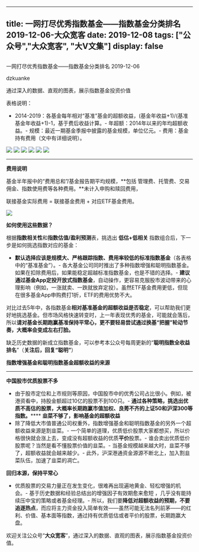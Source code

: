 
---
title:   一网打尽优秀指数基金——指数基金分类排名 2019-12-06-大众宽客
date: 2019-12-08
tags: ["公众号","大众宽客", "大V文集"]
display: false
---


## 



一网打尽优秀指数基金——指数基金分类排名 2019-12-06




dzkuanke




通过深入的数据、直观的图表，展示指数基金投资价值




表格说明：
- 2014-2019：各基金每年相对“基准”基金的超额收益，(基金年收益+1)/(基准基金年收益+1)-1，基于费后收益计算。- 年超额：2014年以来的年均超额收益。- 规模：最近一期基金季报中披露的基金规模，单位亿元。- 费用：基金持有费用（文中有详细说明）。


<img class="rich_pages js_insertlocalimg" data-ratio="1.6144578313253013" data-s="300,640" src="https://mmbiz.qpic.cn/mmbiz_png/PKw3FQPmhIia1uvZkxX9xJR6XxOiaondEuFc8cb2tl3xHoKHaNJ1QpKXZTKPngXCVfia7ATlBYozJrABA3CzcHfQQ/640?wx_fmt=png" data-type="png" data-w="830" style="">

<img class="rich_pages js_insertlocalimg" data-ratio="0.9278846153846154" data-s="300,640" src="https://mmbiz.qpic.cn/mmbiz_png/PKw3FQPmhIia1uvZkxX9xJR6XxOiaondEusItx1hxuiaQlJiag7Fdcf9ocJEAEpyxueXWyNHRdcLJjXFuAaaps61TQ/640?wx_fmt=png" data-type="png" data-w="832" style="">

<img class="rich_pages js_insertlocalimg" data-ratio="1.079136690647482" data-s="300,640" src="https://mmbiz.qpic.cn/mmbiz_png/PKw3FQPmhIia1uvZkxX9xJR6XxOiaondEuEQeMPicy7V7V4w0JYKbd6cfu06ucWuoFIp6o9TjUHBlnDq7chux9VibA/640?wx_fmt=png" data-type="png" data-w="834" style="">

<img class="rich_pages js_insertlocalimg" data-ratio="1.4072289156626505" data-s="300,640" src="https://mmbiz.qpic.cn/mmbiz_png/PKw3FQPmhIia1uvZkxX9xJR6XxOiaondEuL5053eblqRxm3Wy4LIvhhYqy6rcrlcToX18rdIxQyPiaSb9ZZabEJdw/640?wx_fmt=png" data-type="png" data-w="830" style="">

<img class="rich_pages js_insertlocalimg" data-ratio="1.3453237410071943" data-s="300,640" src="https://mmbiz.qpic.cn/mmbiz_png/PKw3FQPmhIia1uvZkxX9xJR6XxOiaondEuwSgTo3f0xuwHF7wXM87KfNPcGkjYRVRsW8tn5yL9zB2s5mpy8HBxqQ/640?wx_fmt=png" data-type="png" data-w="834" style="">

<img class="rich_pages js_insertlocalimg" data-ratio="0.9855072463768116" data-s="300,640" src="https://mmbiz.qpic.cn/mmbiz_png/PKw3FQPmhIia1uvZkxX9xJR6XxOiaondEuHnbDSyVgo7FzsBVCvSQ2tCh5zzTwibmCu1tc8hfaBX2e9TVPRwWjzLg/640?wx_fmt=png" data-type="png" data-w="828" style="">

****

**费用说明**



基金半年报中的“费用总和”/基金报告期平均规模，**包括 管理费、托管费、交易佣金、指数使用费等各种费用。**未计入申购和赎回费用，



联接基金实际费用 = 联接基金费用 + 对应ETF基金费用。



<img class="rich_pages" data-ratio="0.3739352640545145" data-s="300,640" src="https://mmbiz.qpic.cn/mmbiz_png/PKw3FQPmhIjRfZpR3LYic93G9bLic2bFpgJnJdJe0VWH3Z1CpISTgM0CNibDTEC3icib110gqMOxNWdic0SBNgsAz5kg/640?wx_fmt=png" data-type="png" data-w="1174" style=""/>





**如何使用这些数据？**



根据**指数相关性**和**指数估值/盈利预测**表，挑选出&nbsp;**低估+低相关** 指数组合后，下一步是如何挑选指数对应的基金：
- **默认选择应该是规模大、严格跟踪指数、费用率较低的标准指数基金**（各表格中的“基准基金”）。- 各大基金公司同时推出了多种指数增强和聪明指数基金。如果在扣除费用后，如果能稳定超越标准指数基金，也是不错的选择。- **建议通过基金App定投开放式指数基金**，自动操作，更容易克服股市波动带来的心理影响（例如，一涨就卖、一跌就放弃定投）。虽然ETF基金费用更低，但现在很多基金App申购费打1折，ETF的费用优势不大。


对比过去5年中，各指数基金**相对基准基金的超额收益是否稳定**<h-char unicode="ff0c" class="" style="max-width: 100%;box-sizing: border-box !important;word-wrap: break-word !important;">，</h-char>可以帮助我们更好地挑选基金。但市场风格快速转变时，上一年表现优秀的基金，可能就会落后，所以**请对基金长期跑赢基准保持平常心，更不要轻易尝试通过换基“把握”轮动节奏，大概率会变成左右打脸。**



缺乏历史数据的新成立指数基金，可以参考本公众号每周更新的“**聪明指数全收益排名**”（**关注后，回复“聪明”**）





**指数增强基金和聪明指数基金超额收益的来源**

****

**中国股市优质股票不多**
- 由于股市定位和上市规则等原因，中国股市中的优秀公司占比很小。例如，被港资看中，持股金额超过10亿的股票不到100只。- **通过各种策略，挑选出优质不高估的股票，大概率长期跑赢市值加权、良莠不齐的上证50和沪深300等指数。******
**韭菜不够了，影响基金的超额收益**
- 除了降低大市值普通公司权重外，指数增强基金和聪明指数基金的另外一个超额收益来源是割韭菜。- 一个简单的道理，优质低价股票大家都想买，所以价格很快就会涨上去，变成没有超额收益的优质**平价**股票。- 谁会卖出优质低价股票呢？当然是看不懂股票价值的韭菜。- 当基金规模越来越大时，韭菜不够了，超额收益就会越来越少。- 此外，沪深港通资金源源不断北上，加入割韭菜队伍，加速了韭菜的凋亡。


**回归本源，保持平常心**
- 优质股票的交易力量正在发生变化，很难再出现遍地黄金、轻松增强的机会。- 基于历史数据和经验总结出的增强因子有效期愈来愈短 ，几乎没有能持续压中宝的策略或者基金经理。- 所以，我们要**降低对超额收益的预期，不要追逐热点**，而应将主力资金投入简单有效——虽然可能无法名列前茅——的红利、价值、基本面等指数，通过持有优质低估或者平价的股票，长期跑赢大盘。


欢迎关注公众号“**大众宽客**”，通过深入的数据、直观的图表，展示指数基金投资价值。








